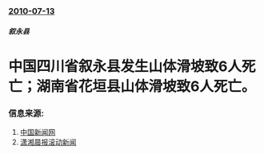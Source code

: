 ### [2010-07-13](/news/2010/07/13/index.md)

##### 叙永县
#  中国四川省叙永县发生山体滑坡致6人死亡；湖南省花垣县山体滑坡致6人死亡。




### 信息来源:

1. [中国新闻网](http://news.163.com/10/0713/18/6BG9HMSI000146BD.html)
2. [潇湘晨报滚动新闻](http://news.163.com/10/0713/15/6BFV8C0I000146BD.html)
